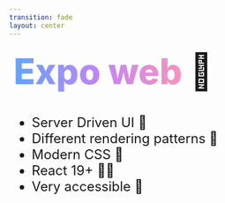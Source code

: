 ```yaml
---
transition: fade
layout: center
---
```


<div
  v-motion
  :initial="{ x: -80 }"
  :enter="{ x: 0 }"
  :leave="{ x: 1000 }"
  style="font-size: 4rem; font-weight: 800; padding: 0.5rem; display: inline-block; line-height: 1.2;"
>
  <span style="background: linear-gradient(to right, rgb(96, 165, 250), rgb(192, 132, 252), rgb(251, 146, 188)); -webkit-background-clip: text; -webkit-text-fill-color: transparent; background-clip: text;">Expo web</span> 🎯 
</div>

<div style="margin-top: 2rem; font-size: 1.5rem;">
  <ul>
    <li v-click>Server Driven UI 🧪</li>
    <li v-click>Different rendering patterns 🎨</li>
    <li v-click>Modern CSS 🎨</li>
    <li v-click>React 19+ 🧑‍🚀</li>
    <li v-click>Very accessible 🎯</li>
  </ul>
</div>

<!--
Expo web allows you to build delightful web experiences with things like server driven UI for highly customized and dynamic experiences. Different rendering patterns like SSG, (expo router team are working on SSR), modern css like tailwind, sass, styled components and react 19+ features like suspense boundaries, server functions and much more that we don't have time to cover today. Very accessible too, out of the box it comes with very good support for aria-labels, focus management, keyboard navigation and if anything is lacking, the react native apis are very oriented towards accessibility so its very easy to just whack a prop on your components to make them more accessible.
-->
